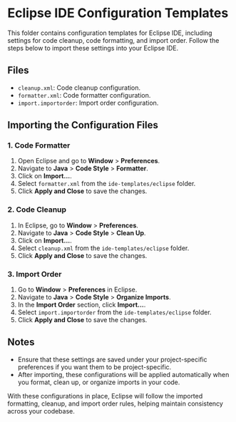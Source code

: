 # Eclipse IDE Configuration Templates

This folder contains configuration templates for Eclipse IDE, including settings for code cleanup, code formatting, and import order. Follow the steps below to import these settings into your Eclipse IDE.

## Files

- `cleanup.xml`: Code cleanup configuration.
- `formatter.xml`: Code formatter configuration.
- `import.importorder`: Import order configuration.

## Importing the Configuration Files

### 1. Code Formatter

1. Open Eclipse and go to **Window** > **Preferences**.
2. Navigate to **Java** > **Code Style** > **Formatter**.
3. Click on **Import...**.
4. Select `formatter.xml` from the `ide-templates/eclipse` folder.
5. Click **Apply and Close** to save the changes.

### 2. Code Cleanup

1. In Eclipse, go to **Window** > **Preferences**.
2. Navigate to **Java** > **Code Style** > **Clean Up**.
3. Click on **Import...**.
4. Select `cleanup.xml` from the `ide-templates/eclipse` folder.
5. Click **Apply and Close** to save the changes.

### 3. Import Order

1. Go to **Window** > **Preferences** in Eclipse.
2. Navigate to **Java** > **Code Style** > **Organize Imports**.
3. In the **Import Order** section, click **Import...**.
4. Select `import.importorder` from the `ide-templates/eclipse` folder.
5. Click **Apply and Close** to save the changes.

## Notes

- Ensure that these settings are saved under your project-specific preferences if you want them to be project-specific.
- After importing, these configurations will be applied automatically when you format, clean up, or organize imports in your code.

With these configurations in place, Eclipse will follow the imported formatting, cleanup, and import order rules, helping maintain consistency across your codebase.